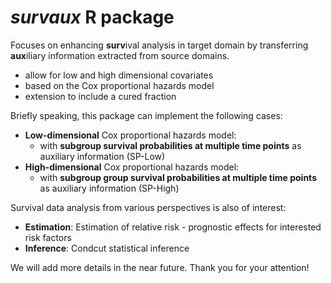 # *survaux* R package
Focuses on enhancing **surv**ival analysis in target domain by transferring **aux**iliary information extracted from source domains. 
- allow for low and high dimensional covariates
- based on the Cox proportional hazards model
- extension to include a cured fraction

Briefly speaking, this package can implement the following cases:
- **Low-dimensional** Cox proportional hazards model:
  - with **subgroup survival probabilities at multiple time points** as auxiliary information (SP-Low)
- **High-dimensional** Cox proportional hazards model:
  - with **subgroup group survival probabilities at multiple time points** as auxiliary information (SP-High)

Survival data analysis from various perspectives is also of interest: 
- **Estimation**: Estimation of relative risk - prognostic effects for interested risk factors
- **Inference**: Condcut statistical inference

We will add more details in the near future. Thank you for your attention!
